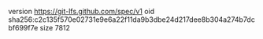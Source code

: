 version https://git-lfs.github.com/spec/v1
oid sha256:c2c135f570e02731e9e6a22f11da9b3dbe24d217dee8b304a274b7dcbf699f7e
size 7812
